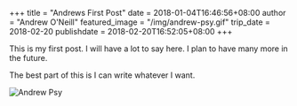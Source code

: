 +++
title = "Andrews First Post"
date = 2018-01-04T16:46:56+08:00
author = "Andrew O'Neill"
featured_image = "/img/andrew-psy.gif"
trip_date = 2018-02-20
publishdate = 2018-02-20T16:52:05+08:00
+++

This is my first post. I will have a lot to say here. I plan to have
many more in the future. <!--more-->

The best part of this is I can write whatever I want.

![Andrew Psy](/img/andrew-psy.gif)

